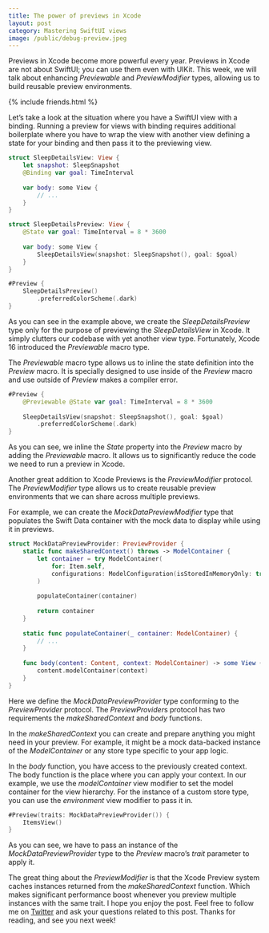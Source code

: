 ```yaml
---
title: The power of previews in Xcode
layout: post
category: Mastering SwiftUI views
image: /public/debug-preview.jpeg
---
```


Previews in Xcode become more powerful every year. Previews in Xcode are not about SwiftUI; you can use them even with UIKit. This week, we will talk about enhancing *Previewable* and *PreviewModifier* types, allowing us to build reusable preview environments.

{% include friends.html %}

Let’s take a look at the situation where you have a SwiftUI view with a binding. Running a preview for views with binding requires additional boilerplate where you have to wrap the view with another view defining a state for your binding and then pass it to the previewing view.

```swift
struct SleepDetailsView: View {
    let snapshot: SleepSnapshot
    @Binding var goal: TimeInterval
    
    var body: some View {
        // ...
    }
}

struct SleepDetailsPreview: View {
    @State var goal: TimeInterval = 8 * 3600
    
    var body: some View {
        SleepDetailsView(snapshot: SleepSnapshot(), goal: $goal)
    }
}

#Preview {
    SleepDetailsPreview()
        .preferredColorScheme(.dark)
}
```

As you can see in the example above, we create the *SleepDetailsPreview* type only for the purpose of previewing the *SleepDetailsView* in Xcode. It simply clutters our codebase with yet another view type. Fortunately, Xcode 16 introduced the *Previewable* macro type.

The *Previewable* macro type allows us to inline the state definition into the *Preview* macro. It is specially designed to use inside of the *Preview* macro and use outside of *Preview* makes a compiler error.

```swift
#Preview {
    @Previewable @State var goal: TimeInterval = 8 * 3600
    
    SleepDetailsView(snapshot: SleepSnapshot(), goal: $goal)
        .preferredColorScheme(.dark)
}
```

As you can see, we inline the *State* property into the *Preview* macro by adding the *Previewable* macro. It allows us to significantly reduce the code we need to run a preview in Xcode.

Another great addition to Xcode Previews is the *PreviewModifier* protocol. The *PreviewModifier* type allows us to create reusable preview environments that we can share across multiple previews. 

For example, we can create the *MockDataPreviewModifier* type that populates the Swift Data container with the mock data to display while using it in previews.

```swift
struct MockDataPreviewProvider: PreviewProvider {
    static func makeSharedContext() throws -> ModelContainer {
        let container = try ModelContainer(
            for: Item.self,
            configurations: ModelConfiguration(isStoredInMemoryOnly: true)
        )
     
        populateContainer(container)
        
        return container
    }
    
    static func populateContainer(_ container: ModelContainer) {
        // ...
    }
    
    func body(content: Content, context: ModelContainer) -> some View {
        content.modelContainer(context)
    }
}
```

Here we define the *MockDataPreviewProvider* type conforming to the *PreviewProvider* protocol. The *PreviewProvider*s protocol has two requirements the *makeSharedContext* and *body* functions. 

In the *makeSharedContext* you can create and prepare anything you might need in your preview. For example, it might be a mock data-backed instance of the *ModelContainer* or any store type specific to your app logic.

In the *body* function, you have access to the previously created context. The body function is the place where you can apply your context. In our example, we use the *modelContainer* view modifier to set the model container for the view hierarchy. For the instance of a custom store type, you can use the *environment* view modifier to pass it in.

```swift
#Preview(traits: MockDataPreviewProvider()) {
    ItemsView()
}
```

As you can see, we have to pass an instance of the *MockDataPreviewProvider* type to the *Preview* macro’s *trait* parameter to apply it.

The great thing about the *PreviewModifier* is that the Xcode Preview system caches instances returned from the *makeSharedContext* function. Which makes significant performance boost whenever you preview multiple instances with the same trait. I hope you enjoy the post. Feel free to follow me on [Twitter](https://twitter.com/mecid) and ask your questions related to this post. Thanks for reading, and see you next week!
